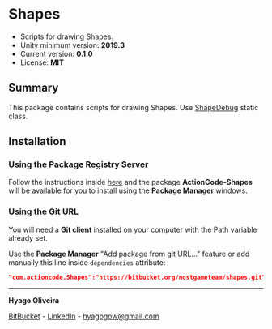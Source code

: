 # Shapes

* Scripts for drawing Shapes.
* Unity minimum version: **2019.3**
* Current version: **0.1.0**
* License: **MIT**

## Summary

This package contains scripts for drawing Shapes. Use [ShapeDebug](https://bitbucket.org/nostgameteam/shapes/src/main/Runtime/ShapeDebug.cs) static class.

## Installation

### Using the Package Registry Server

Follow the instructions inside [here](https://cutt.ly/ukvj1c8) and the package **ActionCode-Shapes** 
will be available for you to install using the **Package Manager** windows.

### Using the Git URL

You will need a **Git client** installed on your computer with the Path variable already set. 

Use the **Package Manager** "Add package from git URL..." feature or add manually this line inside `dependencies` attribute: 

```json
"com.actioncode.Shapes":"https://bitbucket.org/nostgameteam/shapes.git"
```
---

**Hyago Oliveira**

[BitBucket](https://bitbucket.org/HyagoGow/) -
[LinkedIn](https://www.linkedin.com/in/hyago-oliveira/) -
<hyagogow@gmail.com>